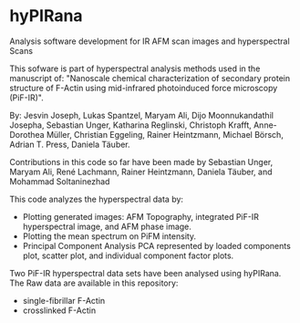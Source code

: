 # hyPIRana
Analysis software development for IR AFM scan images and hyperspectral Scans 

This sofware is part of hyperspectral analysis methods used in the manuscript of: "Nanoscale chemical characterization of secondary protein structure of F-Actin using mid-infrared photoinduced force microscopy (PiF-IR)".

By: Jesvin Joseph, Lukas Spantzel, Maryam Ali, Dijo Moonnukandathil Josepha, Sebastian Unger, Katharina Reglinski, Christoph Krafft, Anne-Dorothea Müller, Christian Eggeling, Rainer Heintzmann, Michael Börsch, Adrian T. Press, Daniela Täuber.

Contributions in this code so far have been made by Sebastian Unger, Maryam Ali, René Lachmann, Rainer Heintzmann, Daniela Täuber, and Mohammad Soltaninezhad

This code analyzes the hyperspectral data by:
- Plotting generated images: AFM Topography, integrated PiF-IR hyperspectral image, and AFM phase image.
- Plotting the mean spectrum on PiFM intensity.
- Principal Component Analysis PCA represented by loaded components plot, scatter plot, and individual component factor plots.

Two PiF-IR hyperspectral data sets have been analysed using hyPIRana. The Raw data are available in this repository:
- single-fibrillar F-Actin
- crosslinked F-Actin
